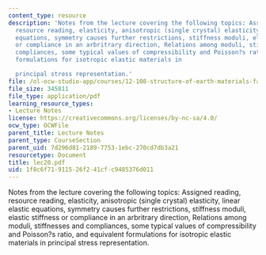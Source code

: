 ```yaml
---
content_type: resource
description: 'Notes from the lecture covering the following topics: Assigned reading,
  resource reading, elasticity, anisotropic (single crystal) elasticity, linear elastic
  equations, symmetry causes further restrictions, stiffness moduli, elastic stiffness
  or compliance in an arbritrary direction, Relations among moduli, stiffnesses and
  compliances, some typical values of compressibility and Poisson?s ratio, and equivalent
  formulations for isotropic elastic materials in

  principal stress representation.'
file: /ol-ocw-studio-app/courses/12-108-structure-of-earth-materials-fall-2004/1f8c6f71911526f241cfc9485376d011_lec20.pdf
file_size: 345811
file_type: application/pdf
learning_resource_types:
- Lecture Notes
license: https://creativecommons.org/licenses/by-nc-sa/4.0/
ocw_type: OCWFile
parent_title: Lecture Notes
parent_type: CourseSection
parent_uid: 7d296d81-2189-7753-1ebc-270cd7db3a21
resourcetype: Document
title: lec20.pdf
uid: 1f8c6f71-9115-26f2-41cf-c9485376d011
---
```

Notes from the lecture covering the following topics: Assigned reading, resource reading, elasticity, anisotropic (single crystal) elasticity, linear elastic equations, symmetry causes further restrictions, stiffness moduli, elastic stiffness or compliance in an arbritrary direction, Relations among moduli, stiffnesses and compliances, some typical values of compressibility and Poisson?s ratio, and equivalent formulations for isotropic elastic materials in
principal stress representation.